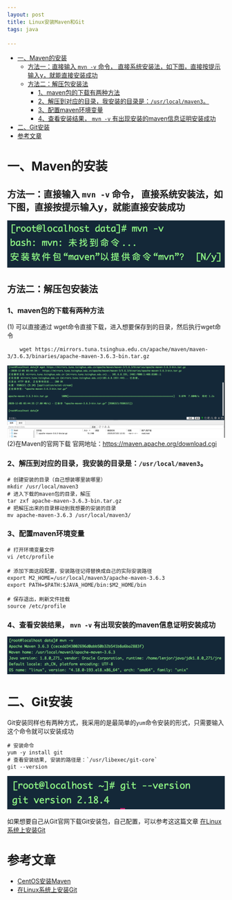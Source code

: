 ```yaml
---
layout: post
title: Linux安装Maven和Git
tags: java  

---
```


<!-- TOC -->

- [一、Maven的安装](#一maven的安装)
    - [方法一：直接输入 `mvn -v` 命令， 直接系统安装法，如下图，直接按提示输入y，就能直接安装成功](#方法一直接输入-mvn--v-命令-直接系统安装法如下图直接按提示输入y就能直接安装成功)
    - [方法二：解压包安装法](#方法二解压包安装法)
        - [1、maven包的下载有两种方法](#1maven包的下载有两种方法)
        - [2、解压到对应的目录，我安装的目录是：`/usr/local/maven3`。](#2解压到对应的目录我安装的目录是usrlocalmaven3)
        - [3、配置maven环境变量](#3配置maven环境变量)
        - [4、查看安装结果， `mvn -v` 有出现安装的maven信息证明安装成功](#4查看安装结果-mvn--v-有出现安装的maven信息证明安装成功)
- [二、Git安装](#二git安装)
- [参考文章](#参考文章)

<!-- /TOC -->
# 一、Maven的安装
## 方法一：直接输入 `mvn -v` 命令， 直接系统安装法，如下图，直接按提示输入y，就能直接安装成功
![](/images/posts/myBlog/2020-12-06-Linux-install-maven-and-git-01.png)
## 方法二：解压包安装法
### 1、maven包的下载有两种方法

(1) 可以直接通过 wget命令直接下载，进入想要保存到的目录，然后执行wget命令
```properties
    wget https://mirrors.tuna.tsinghua.edu.cn/apache/maven/maven-3/3.6.3/binaries/apache-maven-3.6.3-bin.tar.gz
```
![](/images/posts/myBlog/2020-12-06-Linux-install-maven-and-git-02.png)
(2)在Maven的官网下载
官网地址：[https://maven.apache.org/download.cgi
](https://maven.apache.org/download.cgi)

### 2、解压到对应的目录，我安装的目录是：`/usr/local/maven3`。

```properties
# 创建安装的目录（自己想装哪里装哪里）
mkdir /usr/local/maven3
# 进入下载的maven包的目录，解压
tar zxf apache-maven-3.6.3-bin.tar.gz
# 把解压出来的目录移动到我想要的安装的目录
mv apache-maven-3.6.3 /usr/local/maven3/

```
### 3、配置maven环境变量

```properties
# 打开环境变量文件
vi /etc/profile

# 添加下面这段配置，安装路径记得替换成自己的实际安装路径
export M2_HOME=/usr/local/maven3/apache-maven-3.6.3
export PATH=$PATH:$JAVA_HOME/bin:$M2_HOME/bin

# 保存退出，刷新文件挂载
source /etc/profile
```
### 4、查看安装结果， `mvn -v` 有出现安装的maven信息证明安装成功
![](/images/posts/myBlog/2020-12-06-Linux-install-maven-and-git-03.png)


# 二、Git安装
Git安装同样也有两种方式，我采用的是最简单的`yum`命令安装的形式，只需要输入这个命令就可以安装成功
```
# 安装命令
yum -y install git
# 查看安装结果, 安装的路径是：`/usr/libexec/git-core`
git --version
```
![](/images/posts/myBlog/2020-12-06-Linux-install-maven-and-git-04.png)

如果想要自己从Git官网下载Git安装包，自己配置，可以参考这这篇文章
[在Linux系统上安装Git](https://www.cnblogs.com/wulixia/p/11016684.html)


# 参考文章
- [CentOS安装Maven](https://www.cnblogs.com/bincoding/p/6156236.html)
- [在Linux系统上安装Git](https://www.cnblogs.com/wulixia/p/11016684.html)

